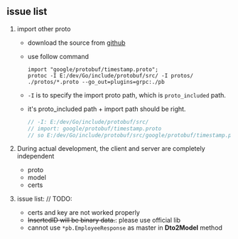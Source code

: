 ## issue list
1. import other proto

    - download the source from [github](https://github.com/protocolbuffers/protobuf)
    - use follow command
    
        ```shell
        import "google/protobuf/timestamp.proto";
        protoc -I E:/dev/Go/include/protobuf/src/ -I protos/ ./protos/*.proto --go_out=plugins=grpc:./pb
        ```
      
    - `-I` is to specify the import proto path, which is `proto_included` path.
    - it's proto_included path + import path should be right.
    
        ```js
        // -I: E:/dev/Go/include/protobuf/src/
        // import: google/protobuf/timestamp.proto
        // so E:/dev/Go/include/protobuf/src/google/protobuf/timestamp.proto file is existence.
        ```
      
2. During actual development, the client and server are completely independent
    
    - proto
    - model
    - certs
    
3. issue list: // TODO:
    
    - certs and key are not worked properly
    - ~~InsertedID will be binary data.~~: please use official lib
    - cannot use `*pb.EmployeeResponse` as master in **Dto2Model** method
